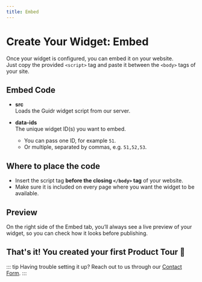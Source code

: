 ```yaml
---
title: Embed
---
```


# Create Your Widget: Embed

Once your widget is configured, you can embed it on your website.  
Just copy the provided `<script>` tag and paste it between the `<body>` tags of your site.

## Embed Code

- **src**  
  Loads the Guidr widget script from our server.

- **data-ids**  
  The unique widget ID(s) you want to embed.  
  - You can pass one ID, for example `51`.  
  - Or multiple, separated by commas, e.g. `51,52,53`.

## Where to place the code

- Insert the script tag **before the closing `</body>` tag** of your website.  
- Make sure it is included on every page where you want the widget to be available.

## Preview

On the right side of the Embed tab, you’ll always see a live preview of your widget, so you can check how it looks before publishing.

## That's it! You created your first Product Tour 🎉

::: tip Having trouble setting it up?
Reach out to us through our [Contact Form](https://guidr.us/contact).
:::
